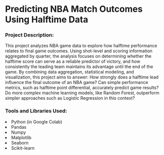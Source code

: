 <h1>Predicting NBA Match Outcomes Using Halftime Data</h1>

<h3>Project Description:</h3>
This project analyzes NBA game data to explore how halftime performance relates to final game outcomes. Using shot-level and scoring information aggregated by quarter, the analysis focuses on determining whether the halftime score can serve as a reliable predictor of victory, and how consistently the leading team maintains its advantage until the end of the game.
By combining data aggregation, statistical modeling, and visualization, this project aims to answer:
How strongly does a halftime lead influence the final outcome of an NBA game?
Can simple performance metrics, such as halftime point differential, accurately predict game results?
Do more complex machine learning models, like Random Forest, outperform simpler approaches such as Logistic Regression in this context?

<h3>Tools and Libraries Used:</h3>
<li>Python (in Google Colab)</li>
<li>Pandas</li> <li>Numpy</li>
<li>Matplotlib</li>
<li>Seaborn</li>
<li>Scikit-learn</li>
